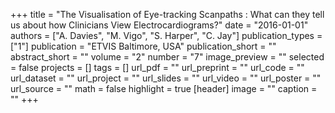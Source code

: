 +++
title = "The Visualisation of Eye-tracking Scanpaths : What can they tell us about how Clinicians View Electrocardiograms?"
date = "2016-01-01"
authors = ["A. Davies", "M. Vigo", "S. Harper", "C. Jay"]
publication_types = ["1"]
publication = "ETVIS Baltimore, USA"
publication_short = ""
abstract_short = ""
volume = "2"
number = "7"
image_preview = ""
selected = false
projects = []
tags = []
url_pdf = ""
url_preprint = ""
url_code = ""
url_dataset = ""
url_project = ""
url_slides = ""
url_video = ""
url_poster = ""
url_source = ""
math = false
highlight = true
[header]
image = ""
caption = ""
+++
